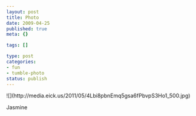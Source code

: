 ```yaml
--- 
layout: post
title: Photo
date: 2009-04-25
published: true
meta: {}

tags: []

type: post
categories: 
- fun
- tumble-photo
status: publish
---
```

<div class="figure">            ![](http://media.eick.us/2011/05/4Lbi8pbnEmq5gsa6fPbvpS3Ho1_500.jpg)        </div>

Jasmine

